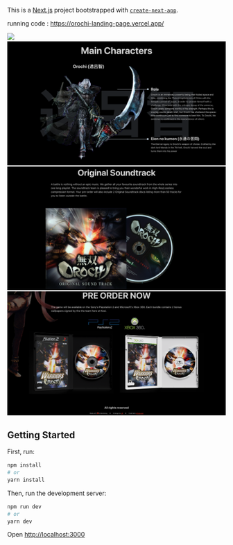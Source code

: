 This is a [Next.js](https://nextjs.org/) project bootstrapped with [`create-next-app`](https://github.com/vercel/next.js/tree/canary/packages/create-next-app).

running code : https://orochi-landing-page.vercel.app/

![](public/images/ss-landing.png)
![](public/images/ss-orochi.png)
![](public/images/ss-os.png)
![](public/images/ss-po.png)

## Getting Started

First, run:
```bash
npm install
# or 
yarn install
```

Then, run the development server:

```bash
npm run dev
# or
yarn dev
```

Open [http://localhost:3000](http://localhost:3000)
